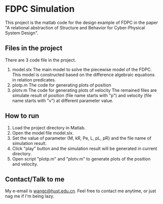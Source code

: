 # FDPC Simulation

This project is the matlab code for the design example of FDPC in the paper "A relational abstraction of Structure and Behavior for Cyber-Physical System Design".

## Files in the project

There are 3 code file in the project.

1. model.slx  The main model to solve the piecewise model of the FDPC. This model is constructed based on the difference algebraic equations in relation predicates.
2. plotp.m    The code for generating plots of position
3. plotv.m    The code for generating plots of velocity
The remained files are simulate result of position (file name starts with "p") and velocity (file name starts with "v") at different parameter value.

## How to run

1. Load the project directory in Matlab.
2. Open the model file model.slx.
3. Set the value of parameter {M, kR, Pe, L, pL, pR} and the file name of simulation result.
4. Click "play" button and the simulation result will be generated in current directory.
5. Open script "plotp.m" and "plotv.m" to generate plots of the position and velocity.

## Contact/Talk to me

My e-email is wangc@hust.edu.cn. Feel free to contact me anytime, or just nag me if I'm being lazy.

